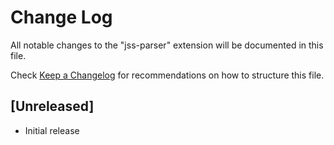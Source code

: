 # Change Log
All notable changes to the "jss-parser" extension will be documented in this file.

Check [Keep a Changelog](http://keepachangelog.com/) for recommendations on how to structure this file.

## [Unreleased]
- Initial release